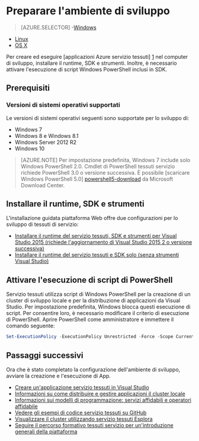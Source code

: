 <properties
   pageTitle="Configurare l'ambiente di sviluppo | Microsoft Azure"
   description="Installare il runtime, SDK e strumenti e creare un cluster di sviluppo locale. Dopo aver completato l'installazione, sarà possibile creare applicazioni."
   services="service-fabric"
   documentationCenter=".net"
   authors="rwike77"
   manager="timlt"
   editor=""/>

<tags
   ms.service="service-fabric"
   ms.devlang="dotNet"
   ms.topic="get-started-article"
   ms.tgt_pltfrm="NA"
   ms.workload="NA"
   ms.date="10/26/2016"
   ms.author="ryanwi"/>

# <a name="prepare-your-development-environment"></a>Preparare l'ambiente di sviluppo

> [AZURE.SELECTOR]
-[Windows](service-fabric-get-started.md)
- [Linux](service-fabric-get-started-linux.md)
- [OS X](service-fabric-get-started-mac.md)

 Per creare ed eseguire [applicazioni Azure servizio tessuti] [ 1] nel computer di sviluppo, installare il runtime, SDK e strumenti. Inoltre, è necessario attivare l'esecuzione di script Windows PowerShell inclusi in SDK.

## <a name="prerequisites"></a>Prerequisiti
### <a name="supported-operating-system-versions"></a>Versioni di sistemi operativi supportati
Le versioni di sistemi operativi seguenti sono supportate per lo sviluppo di:

- Windows 7
- Windows 8 e Windows 8.1
- Windows Server 2012 R2
- Windows 10

>[AZURE.NOTE] Per impostazione predefinita, Windows 7 include solo Windows PowerShell 2.0. Cmdlet di PowerShell tessuti servizio richiede PowerShell 3.0 o versione successiva. È possibile [scaricare Windows PowerShell 5.0] [ powershell5-download] da Microsoft Download Center.

## <a name="install-the-runtime-sdk-and-tools"></a>Installare il runtime, SDK e strumenti

L'installazione guidata piattaforma Web offre due configurazioni per lo sviluppo di tessuti di servizio:

- [Installare il runtime del servizio tessuti, SDK e strumenti per Visual Studio 2015 (richiede l'aggiornamento di Visual Studio 2015 2 o versione successiva)][full-bundle-vs2015]
- [Installare il runtime del servizio tessuti e SDK solo (senza strumenti Visual Studio)][core-sdk]

## <a name="enable-powershell-script-execution"></a>Attivare l'esecuzione di script di PowerShell

Servizio tessuti utilizza script di Windows PowerShell per la creazione di un cluster di sviluppo locale e per la distribuzione di applicazioni da Visual Studio. Per impostazione predefinita, Windows blocca questi esecuzione di script. Per consentire loro, è necessario modificare il criterio di esecuzione di PowerShell. Aprire PowerShell come amministratore e immettere il comando seguente:

```powershell
Set-ExecutionPolicy -ExecutionPolicy Unrestricted -Force -Scope CurrentUser
```

## <a name="next-steps"></a>Passaggi successivi
Ora che è stato completato la configurazione dell'ambiente di sviluppo, avviare la creazione e l'esecuzione di App.

- [Creare un'applicazione servizio tessuti in Visual Studio](service-fabric-create-your-first-application-in-visual-studio.md)
- [Informazioni su come distribuire e gestire applicazioni il cluster locale](service-fabric-get-started-with-a-local-cluster.md)
- [Informazioni sui modelli di programmazione: servizi affidabili e operatori affidabile](service-fabric-choose-framework.md)
- [Vedere gli esempi di codice servizio tessuti su GitHub](https://aka.ms/servicefabricsamples)
- [Visualizzare il cluster utilizzando servizio tessuti Esplora](service-fabric-visualizing-your-cluster.md)
- [Seguire il percorso formativo tessuti servizio per un'introduzione generali della piattaforma](https://azure.microsoft.com/documentation/learning-paths/service-fabric/)

[1]: http://azure.microsoft.com/en-us/campaigns/service-fabric/ "Pagina della campagna tessuti servizio"
[2]: http://go.microsoft.com/fwlink/?LinkId=517106 "VS RC"
[full-bundle-vs2015]:http://www.microsoft.com/web/handlers/webpi.ashx?command=getinstallerredirect&appid=MicrosoftAzure-ServiceFabric-VS2015 "Collegamento VS 2015 WebPI"
[full-bundle-dev15]:http://www.microsoft.com/web/handlers/webpi.ashx?command=getinstallerredirect&appid=MicrosoftAzure-ServiceFabric-Dev15 "Collegamento WebPI Dev15"
[core-sdk]:http://www.microsoft.com/web/handlers/webpi.ashx?command=getinstallerredirect&appid=MicrosoftAzure-ServiceFabric-CoreSDK "Collegamento SDK WebPI core"
[powershell5-download]:https://www.microsoft.com/en-us/download/details.aspx?id=50395
